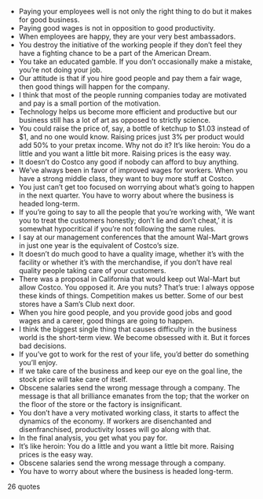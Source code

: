  - Paying your employees well is not only the right thing to do but it makes for good business.
 - Paying good wages is not in opposition to good productivity.
 - When employees are happy, they are your very best ambassadors.
 - You destroy the initiative of the working people if they don’t feel they have a fighting chance to be a part of the American Dream.
 - You take an educated gamble. If you don’t occasionally make a mistake, you’re not doing your job.
 - Our attitude is that if you hire good people and pay them a fair wage, then good things will happen for the company.
 - I think that most of the people running companies today are motivated and pay is a small portion of the motivation.
 - Technology helps us become more efficient and productive but our business still has a lot of art as opposed to strictly science.
 - You could raise the price of, say, a bottle of ketchup to $1.03 instead of $1, and no one would know. Raising prices just 3% per product would add 50% to your pretax income. Why not do it? It’s like heroin: You do a little and you want a little bit more. Raising prices is the easy way.
 - It doesn’t do Costco any good if nobody can afford to buy anything.
 - We’ve always been in favor of improved wages for workers. When you have a strong middle class, they want to buy more stuff at Costco.
 - You just can’t get too focused on worrying about what’s going to happen in the next quarter. You have to worry about where the business is headed long-term.
 - If you’re going to say to all the people that you’re working with, ‘We want you to treat the customers honestly; don’t lie and don’t cheat,’ it is somewhat hypocritical if you’re not following the same rules.
 - I say at our management conferences that the amount Wal-Mart grows in just one year is the equivalent of Costco’s size.
 - It doesn’t do much good to have a quality image, whether it’s with the facility or whether it’s with the merchandise, if you don’t have real quality people taking care of your customers.
 - There was a proposal in California that would keep out Wal-Mart but allow Costco. You opposed it. Are you nuts? That’s true: I always oppose these kinds of things. Competition makes us better. Some of our best stores have a Sam’s Club next door.
 - When you hire good people, and you provide good jobs and good wages and a career, good things are going to happen.
 - I think the biggest single thing that causes difficulty in the business world is the short-term view. We become obsessed with it. But it forces bad decisions.
 - If you’ve got to work for the rest of your life, you’d better do something you’ll enjoy.
 - If we take care of the business and keep our eye on the goal line, the stock price will take care of itself.
 - Obscene salaries send the wrong message through a company. The message is that all brilliance emanates from the top; that the worker on the floor of the store or the factory is insignificant.
 - You don’t have a very motivated working class, it starts to affect the dynamics of the economy. If workers are disenchanted and disenfranchised, productivity losses will go along with that.
 - In the final analysis, you get what you pay for.
 - It’s like heroin: You do a little and you want a little bit more. Raising prices is the easy way.
 - Obscene salaries send the wrong message through a company.
 - You have to worry about where the business is headed long-term.

26 quotes